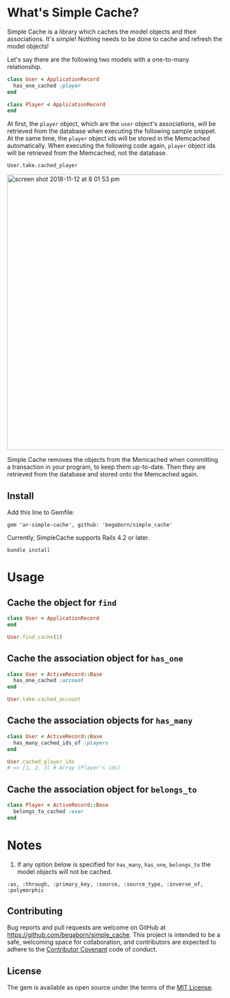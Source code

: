 # What's Simple Cache?
Simple Cache is a library which caches the model objects and their associations.
It's simple! Nothing needs to be done to cache and refresh the model objects!

Let's say there are the following two models with a one-to-many relationship.
```ruby:user.rb
class User < ApplicationRecord
  has_one_cached :player
end
```
```ruby:player.rb
class Player < ApplicationRecord
end
```

At first, the `player` object, which are the `user` object's associations, will be retrieved from the database when executing the following sample snippet. At the same time, the `player` object ids will be stored in the Memcached automatically.
When executing the following code again, `player` object ids will be retrieved from the Memcached, not the database.
```
User.take.cached_player
```

<img width="643" alt="screen shot 2018-11-12 at 8 01 53 pm" src="https://user-images.githubusercontent.com/12689917/48343478-d4e44980-e6b5-11e8-90ad-b75e3356c9c9.png">

Simple Cache removes the objects from the Memcached when committing a transaction in your program, to keep them up-to-date.
Then they are retrieved from the database and stored onto the Memcached again.

## Install
Add this line to Gemfile:
```
gem 'ar-simple-cache', github: 'begaborn/simple_cache'
```
Currently, SimpleCache supports Rails 4.2 or later.

```
bundle install
```

# Usage
## Cache the object for `find`
```ruby:user.rb
class User < ApplicationRecord
end

User.find_cache(1)
```

## Cache the association object for `has_one`
```ruby:user.rb
class User < ActiveRecord::Base
  has_one_cached :account
end

User.take.cached_account

```

## Cache the association objects for `has_many`
```ruby:user.rb
class User < ActiveRecord::Base
  has_many_cached_ids_of :players
end

User.cached_player_ids
# => [1, 2, 3] # Array [Player's ids]
```

## Cache the association object for `belongs_to`
```ruby:user.rb
class Player < ActiveRecord::Base
  belongs_to_cached :user
end
```

# Notes
1. If any option below is specified for `has_many`, `has_one`, `belongs_to` the model objects will not be cached.
```
:as, :through, :primary_key, :source, :source_type, :inverse_of, :polymorphic
```

## Contributing
Bug reports and pull requests are welcome on GitHub at https://github.com/begaborn/simple_cache. This project is intended to be a safe, welcoming space for collaboration, and contributors are expected to adhere to the [Contributor Covenant](http://contributor-covenant.org) code of conduct.

## License
The gem is available as open source under the terms of the [MIT License](https://opensource.org/licenses/MIT).
